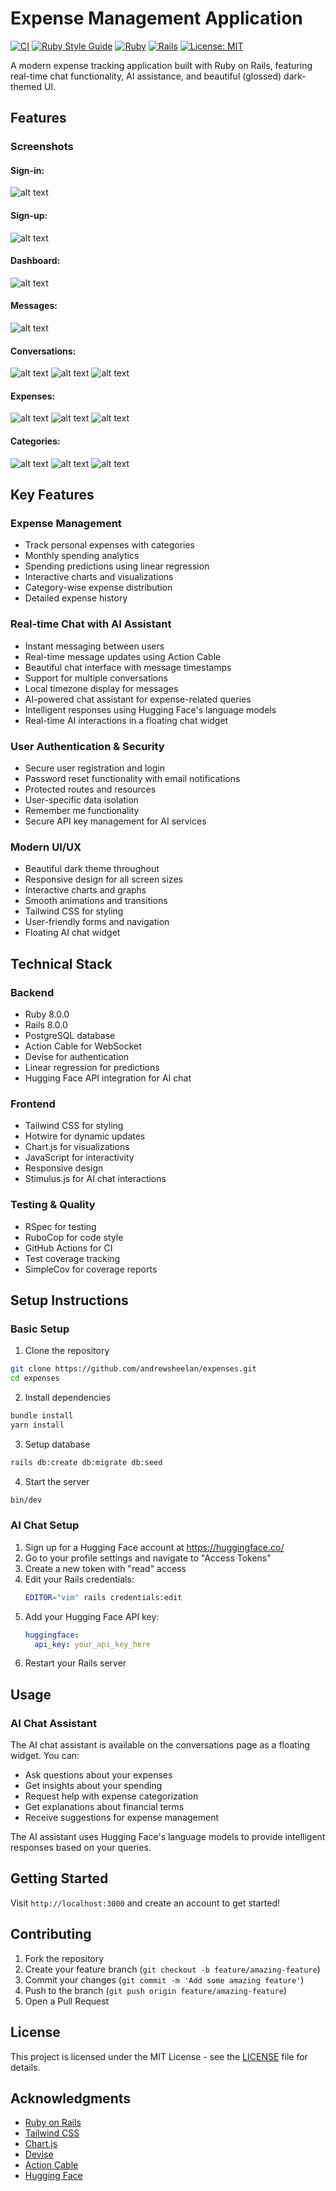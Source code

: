 # Expense Management Application

[![CI](https://github.com/andrewsheelan/expenses/actions/workflows/ci.yml/badge.svg)](https://github.com/andrewsheelan/expenses/actions/workflows/ci.yml)
[![Ruby Style Guide](https://img.shields.io/badge/code_style-rubocop-brightgreen.svg)](https://github.com/rubocop/rubocop)
[![Ruby](https://img.shields.io/badge/ruby-8.0.0-red.svg)](https://www.ruby-lang.org/en/)
[![Rails](https://img.shields.io/badge/rails-8.0.0-red.svg)](https://rubyonrails.org/)
[![License: MIT](https://img.shields.io/badge/License-MIT-yellow.svg)](https://opensource.org/licenses/MIT)

A modern expense tracking application built with Ruby on Rails, featuring real-time chat functionality, AI assistance, and beautiful (glossed) dark-themed UI.

## Features

### Screenshots

#### Sign-in:
![alt text](gallery/signin.png)

#### Sign-up:
![alt text](gallery/signup.png)

#### Dashboard:
![alt text](gallery/dashboard.png)

#### Messages:
![alt text](gallery/messages.png)

#### Conversations:
![alt text](gallery/conversations.png)
![alt text](gallery/conversations_search.png)
![alt text](gallery/conversations_ai.png)

#### Expenses:
![alt text](gallery/expenses.png)
![alt text](gallery/new_expense.png)
![alt text](gallery/edit_expense.png)

#### Categories:
![alt text](gallery/categories.png)
![alt text](gallery/new_category.png)
![alt text](gallery/edit_category.png)

## Key Features

### Expense Management
- Track personal expenses with categories
- Monthly spending analytics
- Spending predictions using linear regression
- Interactive charts and visualizations
- Category-wise expense distribution
- Detailed expense history

### Real-time Chat with AI Assistant
- Instant messaging between users
- Real-time message updates using Action Cable
- Beautiful chat interface with message timestamps
- Support for multiple conversations
- Local timezone display for messages
- AI-powered chat assistant for expense-related queries
- Intelligent responses using Hugging Face's language models
- Real-time AI interactions in a floating chat widget

### User Authentication & Security
- Secure user registration and login
- Password reset functionality with email notifications
- Protected routes and resources
- User-specific data isolation
- Remember me functionality
- Secure API key management for AI services

### Modern UI/UX
- Beautiful dark theme throughout
- Responsive design for all screen sizes
- Interactive charts and graphs
- Smooth animations and transitions
- Tailwind CSS for styling
- User-friendly forms and navigation
- Floating AI chat widget

## Technical Stack

### Backend
- Ruby 8.0.0
- Rails 8.0.0
- PostgreSQL database
- Action Cable for WebSocket
- Devise for authentication
- Linear regression for predictions
- Hugging Face API integration for AI chat

### Frontend
- Tailwind CSS for styling
- Hotwire for dynamic updates
- Chart.js for visualizations
- JavaScript for interactivity
- Responsive design
- Stimulus.js for AI chat interactions

### Testing & Quality
- RSpec for testing
- RuboCop for code style
- GitHub Actions for CI
- Test coverage tracking
- SimpleCov for coverage reports

## Setup Instructions

### Basic Setup
1. Clone the repository
```bash
git clone https://github.com/andrewsheelan/expenses.git
cd expenses
```

2. Install dependencies
```bash
bundle install
yarn install
```

3. Setup database
```bash
rails db:create db:migrate db:seed
```

4. Start the server
```bash
bin/dev
```

### AI Chat Setup
1. Sign up for a Hugging Face account at https://huggingface.co/
2. Go to your profile settings and navigate to "Access Tokens"
3. Create a new token with "read" access
4. Edit your Rails credentials:
   ```bash
   EDITOR="vim" rails credentials:edit
   ```
5. Add your Hugging Face API key:
   ```yaml
   huggingface:
     api_key: your_api_key_here
   ```
6. Restart your Rails server

## Usage

### AI Chat Assistant
The AI chat assistant is available on the conversations page as a floating widget. You can:
- Ask questions about your expenses
- Get insights about your spending
- Request help with expense categorization
- Get explanations about financial terms
- Receive suggestions for expense management

The AI assistant uses Hugging Face's language models to provide intelligent responses based on your queries.

## Getting Started

Visit `http://localhost:3000` and create an account to get started!

## Contributing
1. Fork the repository
2. Create your feature branch (`git checkout -b feature/amazing-feature`)
3. Commit your changes (`git commit -m 'Add some amazing feature'`)
4. Push to the branch (`git push origin feature/amazing-feature`)
5. Open a Pull Request

## License
This project is licensed under the MIT License - see the [LICENSE](LICENSE) file for details.

## Acknowledgments
- [Ruby on Rails](https://rubyonrails.org/)
- [Tailwind CSS](https://tailwindcss.com/)
- [Chart.js](https://www.chartjs.org/)
- [Devise](https://github.com/heartcombo/devise)
- [Action Cable](https://guides.rubyonrails.org/action_cable_overview.html)
- [Hugging Face](https://huggingface.co/)
